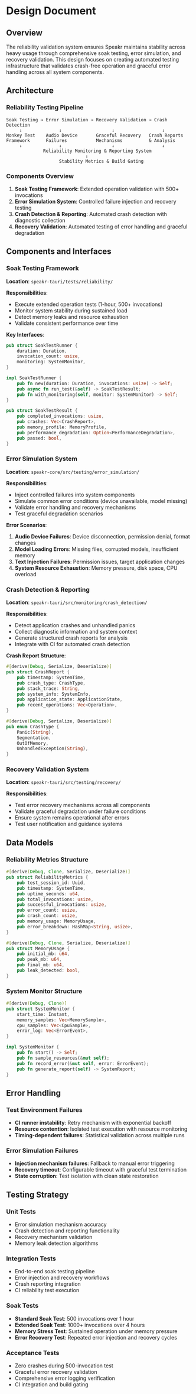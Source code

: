 # Design Document

## Overview

The reliability validation system ensures Speakr maintains stability across heavy usage through
comprehensive soak testing, error simulation, and recovery validation. This design focuses on
creating automated testing infrastructure that validates crash-free operation and graceful error
handling across all system components.

## Architecture

### Reliability Testing Pipeline

```text
Soak Testing → Error Simulation → Recovery Validation → Crash Detection
     ↓              ↓                   ↓                  ↓
Monkey Test    Audio Device       Graceful Recovery   Crash Reports
Framework      Failures           Mechanisms          & Analysis
     ↓              ↓                   ↓                  ↓
              Reliability Monitoring & Reporting System
                              ↓
                    Stability Metrics & Build Gating
```

### Components Overview

1. **Soak Testing Framework**: Extended operation validation with 500+ invocations
2. **Error Simulation System**: Controlled failure injection and recovery testing
3. **Crash Detection & Reporting**: Automated crash detection with diagnostic collection
4. **Recovery Validation**: Automated testing of error handling and graceful degradation

## Components and Interfaces

### Soak Testing Framework

**Location**: `speakr-tauri/tests/reliability/`

**Responsibilities**:

- Execute extended operation tests (1-hour, 500+ invocations)
- Monitor system stability during sustained load
- Detect memory leaks and resource exhaustion
- Validate consistent performance over time

**Key Interfaces**:

```rust
pub struct SoakTestRunner {
    duration: Duration,
    invocation_count: usize,
    monitoring: SystemMonitor,
}

impl SoakTestRunner {
    pub fn new(duration: Duration, invocations: usize) -> Self;
    pub async fn run_test(&self) -> SoakTestResult;
    pub fn with_monitoring(self, monitor: SystemMonitor) -> Self;
}

pub struct SoakTestResult {
    pub completed_invocations: usize,
    pub crashes: Vec<CrashReport>,
    pub memory_profile: MemoryProfile,
    pub performance_degradation: Option<PerformanceDegradation>,
    pub passed: bool,
}
```

### Error Simulation System

**Location**: `speakr-core/src/testing/error_simulation/`

**Responsibilities**:

- Inject controlled failures into system components
- Simulate common error conditions (device unavailable, model missing)
- Validate error handling and recovery mechanisms
- Test graceful degradation scenarios

**Error Scenarios**:

1. **Audio Device Failures**: Device disconnection, permission denial, format changes
2. **Model Loading Errors**: Missing files, corrupted models, insufficient memory
3. **Text Injection Failures**: Permission issues, target application changes
4. **System Resource Exhaustion**: Memory pressure, disk space, CPU overload

### Crash Detection & Reporting

**Location**: `speakr-tauri/src/monitoring/crash_detection/`

**Responsibilities**:

- Detect application crashes and unhandled panics
- Collect diagnostic information and system context
- Generate structured crash reports for analysis
- Integrate with CI for automated crash detection

**Crash Report Structure**:

```rust
#[derive(Debug, Serialize, Deserialize)]
pub struct CrashReport {
    pub timestamp: SystemTime,
    pub crash_type: CrashType,
    pub stack_trace: String,
    pub system_info: SystemInfo,
    pub application_state: ApplicationState,
    pub recent_operations: Vec<Operation>,
}

#[derive(Debug, Serialize, Deserialize)]
pub enum CrashType {
    Panic(String),
    Segmentation,
    OutOfMemory,
    UnhandledException(String),
}
```

### Recovery Validation System

**Location**: `speakr-tauri/src/testing/recovery/`

**Responsibilities**:

- Test error recovery mechanisms across all components
- Validate graceful degradation under failure conditions
- Ensure system remains operational after errors
- Test user notification and guidance systems

## Data Models

### Reliability Metrics Structure

```rust
#[derive(Debug, Clone, Serialize, Deserialize)]
pub struct ReliabilityMetrics {
    pub test_session_id: Uuid,
    pub timestamp: SystemTime,
    pub uptime_seconds: u64,
    pub total_invocations: usize,
    pub successful_invocations: usize,
    pub error_count: usize,
    pub crash_count: usize,
    pub memory_usage: MemoryUsage,
    pub error_breakdown: HashMap<String, usize>,
}

#[derive(Debug, Clone, Serialize, Deserialize)]
pub struct MemoryUsage {
    pub initial_mb: u64,
    pub peak_mb: u64,
    pub final_mb: u64,
    pub leak_detected: bool,
}
```

### System Monitor Structure

```rust
#[derive(Debug, Clone)]
pub struct SystemMonitor {
    start_time: Instant,
    memory_samples: Vec<MemorySample>,
    cpu_samples: Vec<CpuSample>,
    error_log: Vec<ErrorEvent>,
}

impl SystemMonitor {
    pub fn start() -> Self;
    pub fn sample_resources(&mut self);
    pub fn record_error(&mut self, error: ErrorEvent);
    pub fn generate_report(self) -> SystemReport;
}
```

## Error Handling

### Test Environment Failures

- **CI runner instability**: Retry mechanism with exponential backoff
- **Resource contention**: Isolated test execution with resource monitoring
- **Timing-dependent failures**: Statistical validation across multiple runs

### Error Simulation Failures

- **Injection mechanism failures**: Fallback to manual error triggering
- **Recovery timeout**: Configurable timeout with graceful test termination
- **State corruption**: Test isolation with clean state restoration

## Testing Strategy

### Unit Tests

- Error simulation mechanism accuracy
- Crash detection and reporting functionality
- Recovery mechanism validation
- Memory leak detection algorithms

### Integration Tests

- End-to-end soak testing pipeline
- Error injection and recovery workflows
- Crash reporting integration
- CI reliability test execution

### Soak Tests

- **Standard Soak Test**: 500 invocations over 1 hour
- **Extended Soak Test**: 1000+ invocations over 4 hours
- **Memory Stress Test**: Sustained operation under memory pressure
- **Error Recovery Test**: Repeated error injection and recovery cycles

### Acceptance Tests

- Zero crashes during 500-invocation test
- Graceful error recovery validation
- Comprehensive error logging verification
- CI integration and build gating
